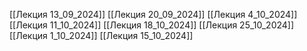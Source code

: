 [[Лекция 13_09_2024]]
[[Лекция 20_09_2024]]
[[Лекция 4_10_2024]]
[[Лекция 11_10_2024]]
[[Лекция 18_10_2024]]
[[Лекция 25_10_2024]]
[[Лекция 1_10_2024]]
[[Лекция 15_10_2024]]
